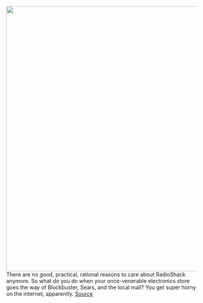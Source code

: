 <img src='https://cdn.vox-cdn.com/thumbor/fOTp7lfMK3UkqWCPBqU71FHbufY=/0x0:4848x3232/1200x800/filters:focal(2037x1229:2811x2003)/cdn.vox-cdn.com/uploads/chorus_image/image/71047867/650496660.0.jpg' width='700px' /><br/>
There are no good, practical, rational reasons to care about RadioShack anymore. So what do you do when your once-venerable electronics store goes the way of Blockbuster, Sears, and the local mall? You get super horny on the internet, apparently.
<a href='https://www.theverge.com/2022/7/5/23195313/radioshack-twitter-account-sex-meme-stock'> Source <a/>